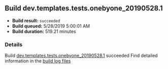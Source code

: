 ## Build dev.templates.tests.onebyone_20190528.1
- **Build result:** `succeeded`
- **Build queued:** 5/28/2019 5:00:01 AM
- **Build duration:** 519.21 minutes
### Details
Build [dev.templates.tests.onebyone_20190528.1](https://winappstudio.visualstudio.com/web/build.aspx?pcguid=a4ef43be-68ce-4195-a619-079b4d9834c2&builduri=vstfs%3a%2f%2f%2fBuild%2fBuild%2f28157) succeeded
Find detailed information in the [build log files](https://uwpctdiags.blob.core.windows.net/buildlogs/dev.templates.tests.onebyone_20190528.1_logs.zip)
